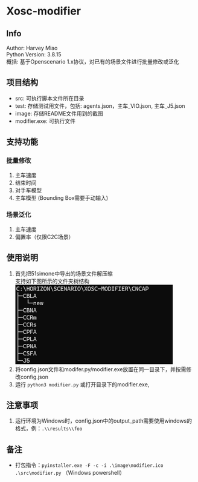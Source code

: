 # Xosc-modifier
## Info
Author: Harvey Miao  
Python Version: 3.8.15  
概括: 基于Openscenario 1.x协议，对已有的场景文件进行批量修改或泛化  
## 项目结构
- src: 可执行脚本文件所在目录
- test: 存储测试用文件，包括: agents.json，主车_VIO.json, 主车_J5.json
- image: 存储README文件用到的截图
- modifier.exe: 可执行文件
## 支持功能
### 批量修改
1. 主车速度
2. 结束时间
3. 对手车模型
4. 主车模型 (Bounding Box需要手动输入)
### 场景泛化
1. 主车速度
2. 偏置率（仅限C2C场景）
## 使用说明
1. 首先把51simone中导出的场景文件解压缩  
支持如下图所示的文件夹树结构  
![树状图](./image/file-tree.png "tree")
2. 将config.json文件和modifer.py/modifier.exe放置在同一目录下，并按需修改config.json
3. 运行 ``python3 modifier.py`` 或打开目录下的modifier.exe,
## 注意事项
1. 运行环境为Windows时，config.json中的output_path需要使用windows的格式，例：``.\\results\\foo``
## 备注
- 打包指令：``pyinstaller.exe -F -c -i .\image\modifier.ico .\src\modifier.py`` （Windows powershell）
